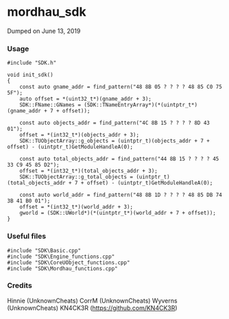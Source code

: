 # mordhau_sdk
Dumped on June 13, 2019

### Usage

```
#include "SDK.h"

void init_sdk()
{
	const auto gname_addr = find_pattern("48 8B 05 ? ? ? ? 48 85 C0 75 5F");
	auto offset = *(uint32_t*)(gname_addr + 3);
	SDK::FName::GNames = (SDK::TNameEntryArray*)(*(uintptr_t*)(gname_addr + 7 + offset));

	const auto objects_addr = find_pattern("4C 8B 15 ? ? ? ? 8D 43 01");
	offset = *(int32_t*)(objects_addr + 3);
	SDK::TUObjectArray::g_objects = (uintptr_t)(objects_addr + 7 + offset) - (uintptr_t)GetModuleHandleA(0);

	const auto total_objects_addr = find_pattern("44 8B 15 ? ? ? ? 45 33 C9 45 85 D2");
	offset = *(int32_t*)(total_objects_addr + 3);
	SDK::TUObjectArray::g_total_objects = (uintptr_t)(total_objects_addr + 7 + offset) - (uintptr_t)GetModuleHandleA(0);

	const auto world_addr = find_pattern("48 8B 1D ? ? ? ? 48 85 DB 74 3B 41 B0 01");
	offset = *(int32_t*)(world_addr + 3);
	gworld = (SDK::UWorld*)(*(uintptr_t*)(world_addr + 7 + offset));
}
```

### Useful files

```
#include "SDK\Basic.cpp"
#include "SDK\Engine_functions.cpp"
#include "SDK\CoreUObject_functions.cpp"
#include "SDK\Mordhau_functions.cpp"
```

### Credits

Hinnie (UnknownCheats)
CorrM (UnknownCheats)
Wyverns (UnknownCheats)
KN4CK3R (https://github.com/KN4CK3R)
